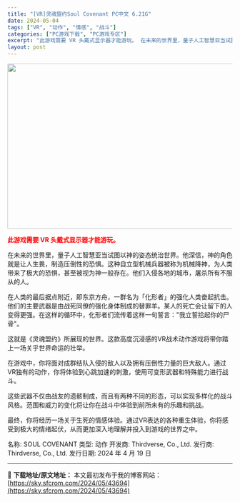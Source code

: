 ```yaml
---
title: "[VR]灵魂盟约Soul Covenant PC中文 6.21G"
date: 2024-05-04
tags: ["VR", "动作", "情感", "战斗"]
categories: ["PC游戏下载", "PC游戏专区"]
excerpt: "此游戏需要 VR 头戴式显示器才能游玩。 在未来的世界里，量子人工智慧亚当试图以神的姿态统治世界。他深信，神的角色就是让人生畏，制造压倒性的恐惧。这种自立型机械兵器被称为机械降神，为人类带来了极大的恐惧，甚至被视为神一般存在。他们入侵各地的城市，屠杀所有不服从的人。 在人类的最后据点附近，即东京方舟&hellip;"
layout: post
---
```


<img class="aligncenter" src="https://sky.sfcrom.com/wp-content/uploads/2024/05/20479-SOUL-COVENANT-Free-Download.jpg" width="660" height="370" />

<strong><span style="color: #ff0000;">此游戏需要 VR 头戴式显示器才能游玩。</span></strong>

在未来的世界里，量子人工智慧亚当试图以神的姿态统治世界。他深信，神的角色就是让人生畏，制造压倒性的恐惧。这种自立型机械兵器被称为机械降神，为人类带来了极大的恐惧，甚至被视为神一般存在。他们入侵各地的城市，屠杀所有不服从的人。

在人类的最后据点附近，即东京方舟，一群名为「化形者」的强化人类奋起抗击。他们的主要武器是由战死同僚的强化身体制成的替罪羊。某人的死亡会让留下的人变得更强。在这样的循环中，化形者们流传着这样一句誓言："我立誓拾起你的尸骨"。

这就是《灵魂盟约》所展现的世界。这款高度沉浸感的VR战术动作游戏将带你踏上一场关乎世界命运的壮举。

在游戏中，你将面对成群结队入侵的敌人以及拥有压倒性力量的巨大敌人。通过VR独有的动作，你将体验到心跳加速的刺激，使用可变形武器和特殊能力进行战斗。

这些武器不仅由战友的遗骸制成，而且有两种不同的形态，可以实现多样化的战斗风格。范围和威力的变化将让你在战斗中体验到前所未有的乐趣和挑战。

最终，你将经历一场关于生死的情感体验。通过VR表达的各种重生体验，你将感受到极大的情绪起伏，从而更加深入地理解并投入到游戏的世界之中。

名称: SOUL COVENANT
类型: 动作
开发商: Thirdverse, Co., Ltd.
发行商: Thirdverse, Co., Ltd.
发行日期: 2024 年 4 月 19 日

---
📖 **下载地址/原文地址：** 本文最初发布于我的博客网站：[https://sky.sfcrom.com/2024/05/43694](https://sky.sfcrom.com/2024/05/43694)
